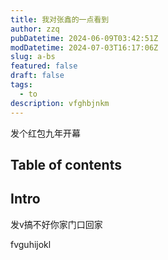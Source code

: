 ```yaml
---
title: 我对张鑫的一点看到
author: zzq
pubDatetime: 2024-06-09T03:42:51Z
modDatetime: 2024-07-03T16:17:06Z
slug: a-bs
featured: false
draft: false
tags:
  - to
description: vfghbjnkm
---
```


发个红包九年开幕

## Table of contents

## Intro

发v搞不好你家门口回家

fvguhijokl
